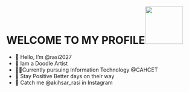 # **WELCOME TO MY PROFILE**<img src="https://user-images.githubusercontent.com/111967006/197769649-8e9f59a4-6fe3-4dab-88fb-f854adcf6712.gif" width="100px">
- 👋 Hello, I’m @rasi2027
- 👀 Iam a Doodle Artist
- 👩‍💻Currently pursuing Information Technology @CAHCET
- 💙 Stay Positive Better days on their way
- 💬 Catch me @akihsar_rasi in Instagram 

<!---
rasi2027/rasi2027 is a ✨ special ✨ repository because its `README.md` (this file) appears on your GitHub profile.
You can click the Preview link to take a look at your changes.
--->
